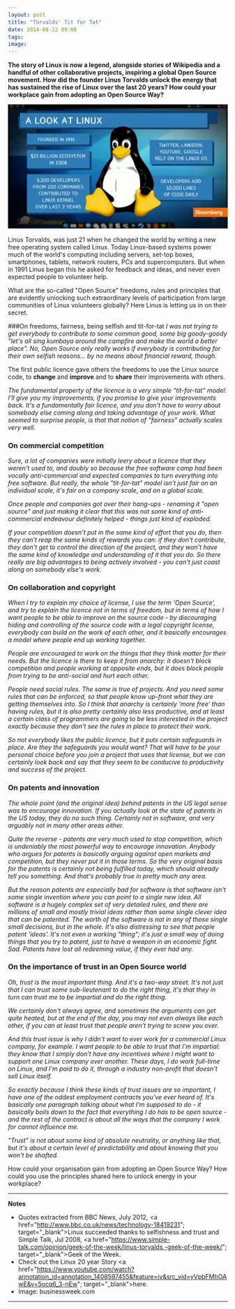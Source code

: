 ```yaml
---
layout: post
title: "Torvalds' Tit for Tat"
date: 2014-08-22 09:00
tags: 
image:
---
```


**The story of Linux is now a legend, alongside stories of Wikipedia and a handful of other collaborative projects, inspiring a global Open Source movement. How did the founder Linus Torvalds unlock the energy that has sustained the rise of Linux over the last 20 years? How could your workplace gain from adopting an Open Source Way?**

![](/libb/images/linux.jpg)

Linus Torvalds, was just 21 when he changed the world by writing a new free operating system called Linux. Today Linux-based systems power much of the world's computing including servers, set-top boxes, smartphones, tablets, network routers, PCs and supercomputers. But when in 1991 Linus began this he asked for feedback and ideas, and never even expected people to volunteer help.

What are the so-called "Open Source" freedoms, rules and principles that are evidently unlocking such extraordinary levels of participation from large communities of Linux volunteers globally? Here Linus is letting us in on their secret.

###On freedoms, fairness, being selfish and tit-for-tat
<em>I was not trying to get everybody to contribute to some common good, some big goody-goody "let's all sing kumbaya around the campfire and make the world a better place". No, Open Source only really works if everybody is contributing for their own selfish reasons... by no means about financial reward, though.</em>

The first public licence gave others the freedoms to use the Linux source code, to **change** and **improve** and to **share** their improvements with others.

<em>The fundamental property of the licence is a very simple "tit-for-tat" model: I'll give you my improvements, if you promise to give your improvements back. It's a fundamentally fair licence, and you don't have to worry about somebody else coming along and taking advantage of your work. What seemed to surprise people, is that that notion of "fairness" actually scales very well.</em>

### On commercial competition
<em>Sure, a lot of companies were initially leery about a licence that they weren't used to, and doubly so because the free software camp had been  vocally anti-commercial and expected companies to turn everything into free software. But really, the whole "tit-for-tat" model isn't just fair on an individual scale, it's fair on a company scale, and on a global scale.</em>

<em>Once people and companies got over their hang-ups - renaming it "open source" and just making it clear that this was not some kind of anti-commercial endeavour definitely helped - things just kind of exploded.</em>

<em>If your competition doesn't put in the same kind of effort that you do, then they can't reap the same kinds of rewards you can: if they don't contribute, they don't get to control the direction of the project, and they won't have the same kind of knowledge and understanding of it that you do. So there really are big advantages to being actively involved - you can't just coast along on somebody else's work.</em>

### On collaboration and copyright
<em>When I try to explain my choice of license, I use the term ‘Open Source’, and try to explain the licence not in terms of freedom, but in terms of how I want people to be able to improve on the source code - by discouraging hiding and controlling of the source code with a legal copyright license, everybody can build on the work of each other, and it basically encourages a model where people end up working together.</em>

<em>People are encouraged to work on the things that they think matter for their needs.  But the licence is there to keep it from anarchy: it doesn't block competition and people working at opposite ends, but it does block people from trying to be anti-social and hurt each other.</em>

<em>People need social rules. The same is true of projects. And you need some rules that can be enforced, so that people know up-front what they are getting themselves into. So I think that anarchy is certainly ‘more free’ than having rules, but it is also pretty certainly also less productive, and at least a certain class of programmers are going to be less interested in the project exactly because they don't see the rules in place to protect their work.</em>

<em>So not everybody likes the public licence, but it puts certain safeguards in place. Are they the safeguards you would want? That will have to be your personal choice before you join a project that uses that license, but we can certainly look back and say that they seem to be conducive to productivity and success of the project.</em>

### On patents and innovation
<em>The whole point (and the original idea) behind patents in the US legal sense was to encourage innovation. If you actually look at the state of patents in the US today, they do no such thing. Certainly not in software, and very arguably not in many other areas either.</em>

<em>Quite the reverse - patents are very much used to stop competition, which is undeniably the most powerful way to encourage innovation. Anybody who argues for patents is basically arguing against open markets and competition, but they never put it in those terms. So the very original basis for the patents is certainly not being fulfilled today, which should already tell you something. And that's probably true in pretty much any area.</em>

<em>But the reason patents are especially bad for software is that software isn't some single invention where you can point to a single new idea. All  software is a hugely complex set of very detailed rules, and there are millions of small and mostly trivial ideas rather than some single clever idea that can be patented. The worth of the software is not in any of those single small decisions, but in the whole.  It's also distressing to see that people patent ‘ideas’. It's not even a working "thing"; it's just a small way of doing things that you try to patent, just to have a weapon in an economic fight. Sad. Patents have lost all redeeming value, if they ever had any.</em> 

### On the importance of trust in an Open Source world
<em>Oh, trust is the most important thing. And it's a two-way street. It's not just that I can trust some sub-lieutenant to do the right thing, it's that they in turn can trust me to be impartial and do the right thing.</em>

<em>We certainly don't always agree, and sometimes the arguments can get quite heated, but at the end of the day, you may not even always like each other, if you can at least trust that people aren't trying to screw you over.</em>

<em>And this trust issue is why I didn't want to ever work for a commercial Linux company, for example. I want people to be able to trust that I'm impartial: they know that I simply don't have any incentives where I might want to support one Linux company over another. These days, I do work full-time on Linux, and I'm paid to do it, through a industry non-profit that doesn't sell Linux itself.</em>

<em>So exactly because I think these kinds of trust issues are so important, I have one of the oddest employment contracts you've ever heard of. It's basically one paragraph talking about what I'm supposed to do - it basically boils down to the fact that everything I do has to be open source - and the rest of the contract is about all the ways that the company I work for cannot influence me.</em>

<em>"Trust" is not about some kind of absolute neutrality, or anything like that, but it's about a certain level of predictability and about knowing that you won't be shafted.</em>

How could your organisation gain from adopting an Open Source Way? How could you use the principles shared here to unlock energy in your workplace? 

__________________
<b>Notes</b>  

* Quotes extracted from BBC News, July 2012, 
<a href="http://www.bbc.co.uk/news/technology-18419231"; target="_blank">Linux succeeded thanks to selfishness and trust </a> and Simple Talk, Jul 2008, 
<a href="https://www.simple-talk.com/opinion/geek-of-the-week/linus-torvalds,-geek-of-the-week/"; target="_blank">Geek of the Week</a>.  
* Check out the Linux 20 year Story <a href="https://www.youtube.com/watch?annotation_id=annotation_1408597455&feature=iv&src_vid=yVpbFMhOAwE&v=5ocq6_3-nEw"; target="_blank">here</a>.  
* Image: businessweek.com

__________________
